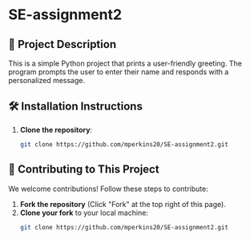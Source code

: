 # SE-assignment2

## 📌 Project Description
This is a simple Python project that prints a user-friendly greeting. The program prompts the user to enter their name and responds with a personalized message.

## 🛠 Installation Instructions
1. **Clone the repository**:
   ```bash
   git clone https://github.com/mperkins20/SE-assignment2.git

## 🤝 Contributing to This Project
We welcome contributions! Follow these steps to contribute:
1. **Fork the repository** (Click "Fork" at the top right of this page).
2. **Clone your fork** to your local machine:
   ```bash
   git clone https://github.com/mperkins20/SE-assignment2.git
